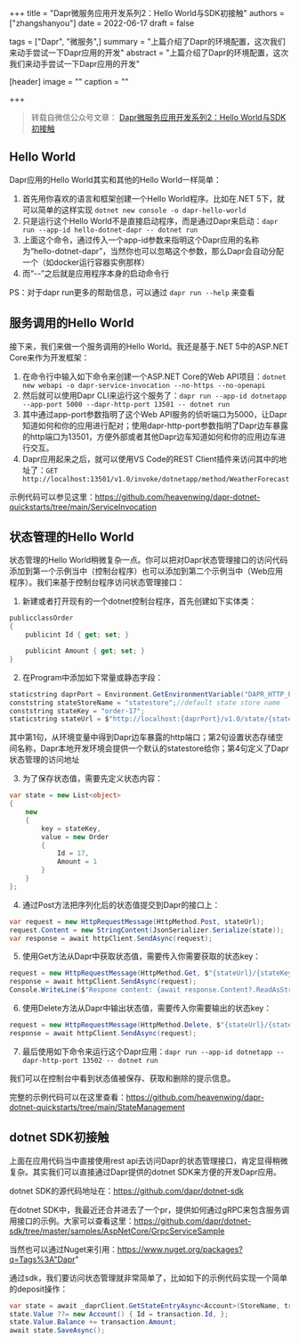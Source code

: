 +++
title = "Dapr微服务应用开发系列2：Hello World与SDK初接触"
authors = ["zhangshanyou"]
date =  2022-06-17
draft = false

tags = ["Dapr", "微服务",]
summary = "上篇介绍了Dapr的环境配置，这次我们来动手尝试一下Dapr应用的开发"
abstract = "上篇介绍了Dapr的环境配置，这次我们来动手尝试一下Dapr应用的开发"

[header]
image = ""
caption = ""

+++

> 转载自微信公众号文章： [Dapr微服务应用开发系列2：Hello World与SDK初接触](https://mp.weixin.qq.com/s?__biz=MjM5MTc4MDM1MQ==&mid=2651737776&idx=2&sn=e7e3c22ee1c6110fdaa81021cdf388ed&chksm=bd4ab2208a3d3b366b61a3ab293564b0cb2043bc46601227a3a78e954432567d4ef561e58642&mpshare=1&scene=1&srcid=06240CaV4PJTNPgMKeqlCzbu&sharer_sharetime=1656038608004&sharer_shareid=2a8de5b546734f9f71962adcc21ecf16&exportkey=Afz7bRSpPqcfXgwsNaOpyO0%3D&acctmode=0&pass_ticket=lpQlPVrVi6IBcR4Q5mEX4dXJ6hoEgud3PFz9wsajmE4d53A2ziAOtKx7pWf775U1&wx_header=0#rd)

## Hello World

Dapr应用的Hello World其实和其他的Hello World一样简单：

1. 首先用你喜欢的语言和框架创建一个Hello World程序。比如在.NET 5下，就可以简单的这样实现 `dotnet new console -o dapr-hello-world`
2. 只是运行这个Hello World不是直接启动程序，而是通过Dapr来启动：`dapr run --app-id hello-dotnet-dapr -- dotnet run`
3. 上面这个命令，通过传入一个app-id参数来指明这个Dapr应用的名称为“hello-dotnet-dapr”，当然你也可以忽略这个参数，那么Dapr会自动分配一个（如docker运行容器实例那样）
4. 而“--”之后就是应用程序本身的启动命令行

PS：对于dapr run更多的帮助信息，可以通过 `dapr run --help` 来查看

## 服务调用的Hello World

接下来，我们来做一个服务调用的Hello World。我还是基于.NET 5中的ASP.NET Core来作为开发框架：

1. 在命令行中输入如下命令来创建一个ASP.NET Core的Web API项目：`dotnet new webapi -o dapr-service-invocation --no-https --no-openapi`
2. 然后就可以使用Dapr CLI来运行这个服务了：`dapr run --app-id dotnetapp --app-port 5000 --dapr-http-port 13501 -- dotnet run`
3. 其中通过app-port参数指明了这个Web API服务的侦听端口为5000，让Dapr知道如何和你的应用进行配对；使用dapr-http-port参数指明了Dapr边车暴露的http端口为13501，方便外部或者其他Dapr边车知道如何和你的应用边车进行交互。
4. Dapr应用起来之后，就可以使用VS Code的REST Client插件来访问其中的地址了：`GET http://localhost:13501/v1.0/invoke/dotnetapp/method/WeatherForecast`

示例代码可以参见这里：https://github.com/heavenwing/dapr-dotnet-quickstarts/tree/main/ServiceInvocation

## 状态管理的Hello World

状态管理的Hello World稍微复杂一点。你可以把对Dapr状态管理接口的访问代码添加到第一个示例当中（控制台程序）也可以添加到第二个示例当中（Web应用程序）。我们来基于控制台程序访问状态管理接口：

1. 新建或者打开现有的一个dotnet控制台程序，首先创建如下实体类：

  ```c#
  publicclassOrder
  {
      publicint Id { get; set; }

      publicint Amount { get; set; }
  }
  ```

2. 在Program中添加如下常量或静态字段：

  ```c#
  staticstring daprPort = Environment.GetEnvironmentVariable("DAPR_HTTP_PORT") ?? "3500";
  conststring stateStoreName = "statestore";//default state store name
  conststring stateKey = "order-17";
  staticstring stateUrl = $"http://localhost:{daprPort}/v1.0/state/{stateStoreName}";
  ```

  其中第1句，从环境变量中得到Dapr边车暴露的http端口；第2句设置状态存储空间名称，Dapr本地开发环境会提供一个默认的statestore给你；第4句定义了Dapr状态管理的访问地址

3. 为了保存状态值，需要先定义状态内容：

  ```c#
  var state = new List<object>
  {
      new
      {
          key = stateKey,
          value = new Order
          {
              Id = 17,
              Amount = 1
          }
      }
  };
  ```

4. 通过Post方法把序列化后的状态值提交到Dapr的接口上：

  ```c#
  var request = new HttpRequestMessage(HttpMethod.Post, stateUrl);
  request.Content = new StringContent(JsonSerializer.Serialize(state));
  var response = await httpClient.SendAsync(request);
  ```

5. 使用Get方法从Dapr中获取状态值，需要传入你需要获取的状态key：

  ```c#
  request = new HttpRequestMessage(HttpMethod.Get, $"{stateUrl}/{stateKey}");
  response = await httpClient.SendAsync(request);
  Console.WriteLine($"Respone content: {await response.Content?.ReadAsStringAsync()}");
  ```

6. 使用Delete方法从Dapr中输出状态值，需要传入你需要输出的状态key：

  ```c#
  request = new HttpRequestMessage(HttpMethod.Delete, $"{stateUrl}/{stateKey}");
  response = await httpClient.SendAsync(request);
  ```

7. 最后使用如下命令来运行这个Dapr应用：`dapr run --app-id dotnetapp --dapr-http-port 13502 -- dotnet run`

我们可以在控制台中看到状态值被保存、获取和删除的提示信息。

完整的示例代码可以在这里查看：https://github.com/heavenwing/dapr-dotnet-quickstarts/tree/main/StateManagement

## dotnet SDK初接触

上面在应用代码当中直接使用rest api去访问Dapr的状态管理接口，肯定显得稍微复杂。其实我们可以直接通过Dapr提供的dotnet SDK来方便的开发Dapr应用。

dotnet SDK的源代码地址在：https://github.com/dapr/dotnet-sdk

在dotnet SDK中，我最近还合并进去了一个pr，提供如何通过gRPC来包含服务调用接口的示例。大家可以查看这里：https://github.com/dapr/dotnet-sdk/tree/master/samples/AspNetCore/GrpcServiceSample

当然也可以通过Nuget来引用：https://www.nuget.org/packages?q=Tags%3A"Dapr"

通过sdk，我们要访问状态管理就非常简单了，比如如下的示例代码实现一个简单的deposit操作：

```c#
var state = await _daprClient.GetStateEntryAsync<Account>(StoreName, transaction.Id);
state.Value ??= new Account() { Id = transaction.Id, };
state.Value.Balance += transaction.Amount;
await state.SaveAsync();
```
